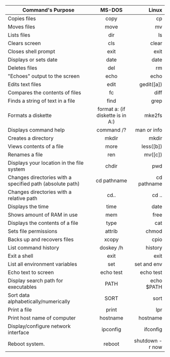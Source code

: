 | Command's Purpose | MS-DOS | Linux |
|--------------|:-------:|------:|
| Copies files | copy | cp |
| Moves files | move | 	mv |
| Lists files | dir | ls |
|Clears screen|	cls|	clear|
|Closes shell prompt|	exit|	exit|
|Displays or sets date|	date|	date|
|Deletes files|	del|	rm|	rm 
|"Echoes" output to the screen|	echo|	echo|
|Edits text files|	edit|	gedit([a])|
|Compares the contents of files|	fc|	diff|
|Finds a string of text in a file|	find|	grep|
|Formats a diskette|	format a: (if diskette is in A:)|	mke2fs|
|Displays command help|	command /?|	man or info|
|Creates a directory|	mkdir|	mkdir|
|Views contents of a file|	more	|less([b])|
|Renames a file|	ren	|mv([c])|
|Displays your location in the file system|	chdir|	pwd|
|Changes directories with a specified path (absolute path)|	cd pathname|	cd pathname	|
|Changes directories with a relative path|	cd..|	cd ..|
|Displays the time|	time|	date|
|Shows amount of RAM in use|	mem	|free	|
|Displays the contents of a file|type|cat|
|Sets file permissions|attrib| chmod|
|Backs up and recovers files|xcopy|cpio|
|	List command history| doskey /h | history
|Exit a shell| exit|exit|
|List all environment variables|set|set and env|
|	Echo text to screen|echo test|echo test|
|Display search path for executables|PATH| echo $PATH |
|Sort data alphabetically/numerically|SORT| sort|
|Print a file|print|lpr|
|Print host name of computer| hostname |hostname|
|Display/configure network interface| ipconfig | ifconfig|
|Reboot system.| reboot | shutdown -r now|



